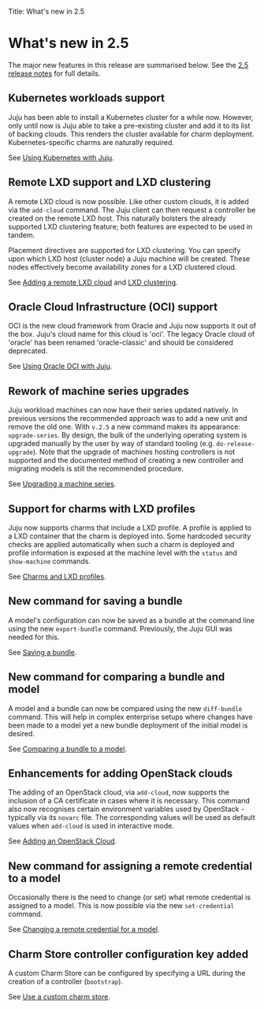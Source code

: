 Title: What's new in 2.5

# What's new in 2.5

The major new features in this release are summarised below. See the
[2.5 release notes][release-notes] for full details.

## Kubernetes workloads support

Juju has been able to install a Kubernetes cluster for a while now. However,
only until now is Juju able to take a pre-existing cluster and add it to its
list of backing clouds. This renders the cluster available for charm
deployment. Kubernetes-specific charms are naturally required.

See [Using Kubernetes with Juju][clouds-k8s].

## Remote LXD support and LXD clustering

A remote LXD cloud is now possible. Like other custom clouds, it is added via
the `add-cloud` command. The Juju client can then request a controller be
created on the remote LXD host. This naturally bolsters the already supported
LXD clustering feature; both features are expected to be used in tandem.

Placement directives are supported for LXD clustering. You can specify upon
which LXD host (cluster node) a Juju machine will be created. These nodes
effectively become availability zones for a LXD clustered cloud.

See [Adding a remote LXD cloud][clouds-lxd-advanced-remote] and
[LXD clustering][clouds-lxd-advanced-clustering].

## Oracle Cloud Infrastructure (OCI) support
 
OCI is the new cloud framework from Oracle and Juju now supports it out of the
box. Juju's cloud name for this cloud is 'oci'. The legacy Oracle cloud of
'oracle' has been renamed 'oracle-classic' and should be considered deprecated.

See [Using Oracle OCI with Juju][clouds-oci].

## Rework of machine series upgrades

Juju workload machines can now have their series updated natively. In previous
versions the recommended approach was to add a new unit and remove the old one.
With `v.2.5` a new command makes its appearance: `upgrade-series`. By design,
the bulk of the underlying operating system is upgraded manually by the user by
way of standard tooling (e.g. `do-release-upgrade`). Note that the upgrade of
machines hosting controllers is not supported and the documented method of
creating a new controller and migrating models is still the recommended
procedure.

See [Upgrading a machine series][upgrade-series].

## Support for charms with LXD profiles

Juju now supports charms that include a LXD profile. A profile is applied to a
LXD container that the charm is deployed into. Some hardcoded security checks
are applied automatically when such a charm is deployed and profile information
is exposed at the machine level with the `status` and `show-machine` commands.

See [Charms and LXD profiles][clouds-lxd-advanced-profiles].

## New command for saving a bundle

A model's configuration can now be saved as a bundle at the command line using
the new `export-bundle` command. Previously, the Juju GUI was needed for this.

See [Saving a bundle][charms-bundles-export].

## New command for comparing a bundle and model 

A model and a bundle can now be compared using the new `diff-bundle` command.
This will help in complex enterprise setups where changes have been made to a
model yet a new bundle deployment of the initial model is desired.

See [Comparing a bundle to a model][charms-bundles-diff].

## Enhancements for adding OpenStack clouds

The adding of an OpenStack cloud, via `add-cloud`, now supports the inclusion
of a CA certificate in cases where it is necessary. This command also now
recognises certain environment variables used by OpenStack - typically via its
`novarc` file. The corresponding values will be used as default values when
`add-cloud` is used in interactive mode.

See [Adding an OpenStack Cloud][clouds-openstack-adding].

## New command for assigning a remote credential to a model 

Occasionally there is the need to change (or set) what remote credential is
assigned to a model. This is now possible via the new `set-credential` command.

See [Changing a remote credential for a model][credentials-set-credential].

## Charm Store controller configuration key added

A custom Charm Store can be configured by specifying a URL during the creation
of a controller (`bootstrap`).

See [Use a custom charm store][controllers-creating-charmstore-url].


<!-- LINKS -->

[release-notes]: ./reference-release-notes.md#juju_2.5.0
[clouds-k8s]: ./clouds-k8s.md
[clouds-lxd-advanced-remote]: ./clouds-lxd-advanced.md#adding-a-remote-lxd-cloud
[clouds-lxd-advanced-clustering]: ./clouds-lxd-advanced.md#lxd-clustering
[clouds-oci]: ./clouds-oci.md
[upgrade-series]: ./upgrade-series.md
[clouds-lxd-advanced-profiles]: ./clouds-lxd-advanced.md#charms-and-lxd-profiles
[charms-bundles-export]: ./charms-bundles.md#saving-a-bundle
[charms-bundles-diff]: ./charms-bundles.md#comparing-a-bundle-to-a-model
[clouds-openstack-adding]: ./help-openstack.md#adding-an-openstack-cloud
[credentials-set-credential]: ./credentials.md#changing-a-remote-credential-for-a-model
[controllers-creating-charmstore-url]: ./controllers-creating.md#use-a-custom-charm-store
